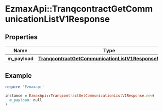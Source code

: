 # EzmaxApi::TranqcontractGetCommunicationListV1Response

## Properties

| Name | Type | Description | Notes |
| ---- | ---- | ----------- | ----- |
| **m_payload** | [**TranqcontractGetCommunicationListV1ResponseMPayload**](TranqcontractGetCommunicationListV1ResponseMPayload.md) |  |  |

## Example

```ruby
require 'Ezmaxapi'

instance = EzmaxApi::TranqcontractGetCommunicationListV1Response.new(
  m_payload: null
)
```


